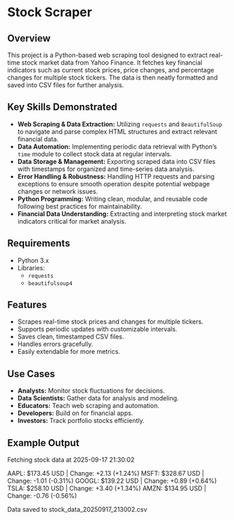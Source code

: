 # Stock Scraper

## Overview
This project is a Python-based web scraping tool designed to extract real-time stock market data from Yahoo Finance. It fetches key financial indicators such as current stock prices, price changes, and percentage changes for multiple stock tickers. The data is then neatly formatted and saved into CSV files for further analysis.


## Key Skills Demonstrated
- **Web Scraping & Data Extraction:** Utilizing `requests` and `BeautifulSoup` to navigate and parse complex HTML structures and extract relevant financial data.
- **Data Automation:** Implementing periodic data retrieval with Python’s `time` module to collect stock data at regular intervals.
- **Data Storage & Management:** Exporting scraped data into CSV files with timestamps for organized and time-series data analysis.
- **Error Handling & Robustness:** Handling HTTP requests and parsing exceptions to ensure smooth operation despite potential webpage changes or network issues.
- **Python Programming:** Writing clean, modular, and reusable code following best practices for maintainability.
- **Financial Data Understanding:** Extracting and interpreting stock market indicators critical for market analysis.


## Requirements
- Python 3.x
- Libraries:
  - `requests`
  - `beautifulsoup4`

    
## Features
- Scrapes real-time stock prices and changes for multiple tickers.
- Supports periodic updates with customizable intervals.
- Saves clean, timestamped CSV files.
- Handles errors gracefully.
- Easily extendable for more metrics.


## Use Cases
- **Analysts:** Monitor stock fluctuations for decisions.
- **Data Scientists:** Gather data for analysis and modeling.
- **Educators:** Teach web scraping and automation.
- **Developers:** Build on for financial apps.
- **Investors:** Track portfolio stocks efficiently.


## Example Output
Fetching stock data at 2025-09-17 21:30:02

AAPL: $173.45 USD | Change: +2.13 (+1.24%)
MSFT: $328.67 USD | Change: -1.01 (-0.31%)
GOOGL: $139.22 USD | Change: +0.89 (+0.64%)
TSLA: $258.10 USD | Change: +3.40 (+1.34%)
AMZN: $134.95 USD | Change: -0.76 (-0.56%)

Data saved to stock_data_20250917_213002.csv
